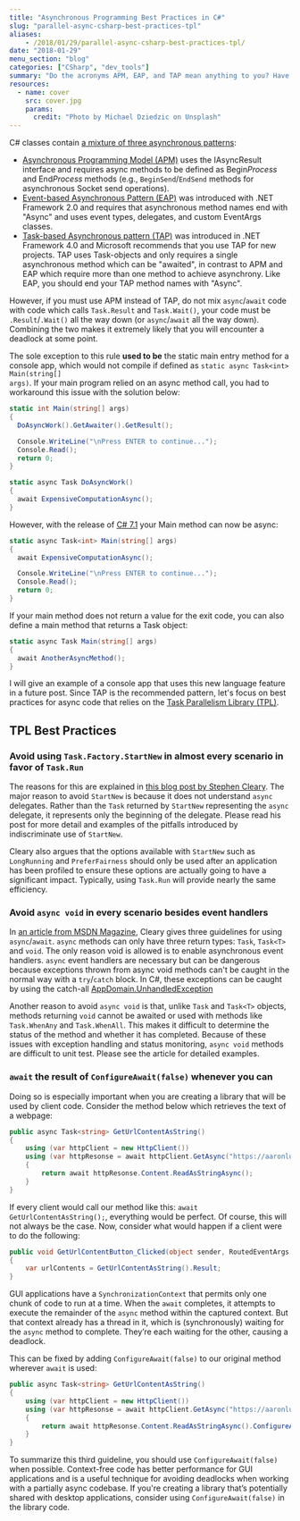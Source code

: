 ```yaml
---
title: "Asynchronous Programming Best Practices in C#"
slug: "parallel-async-csharp-best-practices-tpl"
aliases:
    - /2018/01/29/parallel-async-csharp-best-practices-tpl/
date: "2018-01-29"
menu_section: "blog"
categories: ["CSharp", "dev_tools"]
summary: "Do the acronyms APM, EAP, and TAP mean anything to you? Have you ever wondered why there appears to be multiple redundant implementations of the same method in the .NET Framework? If so, you've come to the right place. I'll try and explain why Microsoft felt the need to create three entirely distinct asynchronous programming patterns within the .NET framework and provide a few best practices to follow when writing asynchronous C# code."
resources:
  - name: cover
    src: cover.jpg
    params:
      credit: "Photo by Michael Dziedzic on Unsplash"
---
```


C&#35; classes contain [a mixture of three asynchronous patterns](https://docs.microsoft.com/en-us/dotnet/standard/asynchronous-programming-patterns/):

* [Asynchronous Programming Model (APM)](https://docs.microsoft.com/en-us/dotnet/standard/asynchronous-programming-patterns/asynchronous-programming-model-apm) uses the IAsyncResult interface and requires async methods to be defined as Begin*Process* and End*Process* methods (e.g., `BeginSend`/`EndSend` methods for asynchronous Socket send operations).
* [Event-based Asynchronous Pattern (EAP)](https://docs.microsoft.com/en-us/dotnet/standard/asynchronous-programming-patterns/event-based-asynchronous-pattern-eap) was introduced with .NET Framework 2.0 and requires that asynchronous method names end with &#34;Async&#34; and uses event types, delegates, and custom EventArgs classes.
* [Task-based Asynchronous pattern (TAP)](https://docs.microsoft.com/en-us/dotnet/standard/asynchronous-programming-patterns/task-based-asynchronous-pattern-tap) was introduced in .NET Framework 4.0 and Microsoft recommends that you use TAP for new projects. TAP uses Task-objects and only requires a single asynchronous method which can be "awaited", in contrast to APM and EAP which require more than one method to achieve asynchrony. Like EAP, you should end your TAP method names with "Async".

However, if you must use APM instead of TAP, do not mix <code>async</code>/<code>await</code> code with code which calls <code>Task.Result</code> and <code>Task.Wait()</code>, your code must be <code>.Result</code>/<code>.Wait()</code> all the way down (or <code>async</code>/<code>await</code> all the way down). Combining the two makes it extremely likely that you will encounter a deadlock at some point.

The sole exception to this rule <strong>used to be</strong> the static main entry method for a console app, which would not compile if defined as <code>static async Task&#60;int&#62; Main(string[] args)</code>. If your main program relied on an async method call, you had to workaround this issue with the solution below:

```csharp
static int Main(string[] args)
{
  DoAsyncWork().GetAwaiter().GetResult();

  Console.WriteLine("\nPress ENTER to continue...");
  Console.Read();
  return 0;
}

static async Task DoAsyncWork()
{
  await ExpensiveComputationAsync();
}
```

However, with the release of [C&#35; 7.1](https://docs.microsoft.com/en-us/dotnet/csharp/whats-new/csharp-7-1#async-main) your Main method can now be async:

```csharp
static async Task<int> Main(string[] args)
{
  await ExpensiveComputationAsync();

  Console.WriteLine("\nPress ENTER to continue...");
  Console.Read();
  return 0;
}
```

If your main method does not return a value for the exit code, you can also define a main method that returns a Task object:

```csharp
static async Task Main(string[] args)
{
  await AnotherAsyncMethod();
}
```

I will give an example of a console app that uses this new language feature in a future post. Since TAP is the recommended pattern, let's focus on best practices for async code that relies on the [Task Parallelism Library (TPL)](https://docs.microsoft.com/en-us/dotnet/standard/parallel-programming/task-parallel-library-tpl).

## TPL Best Practices

### Avoid using `Task.Factory.StartNew` in almost every scenario in favor of `Task.Run`

The reasons for this are explained in <a href="https://blog.stephencleary.com/2013/08/startnew-is-dangerous.html" target="_blank">this blog post by Stephen Cleary</a>. The major reason to avoid `StartNew` is because it does not understand `async` delegates. Rather than the `Task` returned by `StartNew` representing the `async` delegate, it represents only the beginning of the delegate. Please read his post for more detail and examples of the pitfalls introduced by indiscriminate use of `StartNew`.

Cleary also argues that the options available with `StartNew` such as `LongRunning` and `PreferFairness` should only be used after an application has been profiled to ensure these options are actually going to have a significant impact. Typically, using `Task.Run` will provide nearly the same efficiency.

### Avoid `async void` in every scenario besides event handlers

In <a href="https://msdn.microsoft.com/en-us/magazine/jj991977.aspx" target="_blank">an article from MSDN Magazine</a>, Cleary gives three guidelines for using `async`/`await`. `async` methods can only have three return types: `Task`, `Task<T>` and `void`. The only reason void is allowed is to enable asynchronous event handlers. `async` event handlers are necessary but can be dangerous because exceptions thrown from async void methods can't be caught in the normal way with a `try`/`catch` block. In C#, these exceptions can be caught by using the catch-all <a href="https://msdn.microsoft.com/en-us/library/system.appdomain.unhandledexception(v=vs.110).aspx" target="_blank">AppDomain.UnhandledException</a>

Another reason to avoid `async void` is that, unlike `Task` and `Task<T>` objects, methods returning `void` cannot be awaited or used with methods like `Task.WhenAny` and `Task.WhenAll`. This makes it difficult to determine the status of the method and whether it has completed. Because of these issues with exception handling and status monitoring, `async void` methods are difficult to unit test. Please see the article for detailed examples.

### `await` the result of `ConfigureAwait(false)` whenever you can

Doing so is especially important when you are creating a library that will be used by client code. Consider the method below which retrieves the text of a webpage:

```csharp
public async Task<string> GetUrlContentAsString()
{
    using (var httpClient = new HttpClient())
    using (var httpResonse = await httpClient.GetAsync("https://aaronluna.dev"))
    {
        return await httpResonse.Content.ReadAsStringAsync();
    }
}
```

If every client would call our method like this: `await GetUrlContentAsString();`, everything would be perfect. Of course, this will not always be the case. Now, consider what would happen if a client were to do the following:

```csharp
public void GetUrlContentButton_Clicked(object sender, RoutedEventArgs e)
{
    var urlContents = GetUrlContentAsString().Result;
}
```

GUI applications have a `SynchronizationContext` that permits only one chunk of code to run at a time. When the `await` completes, it attempts to execute the remainder of the `async` method within the captured context. But that context already has a thread in it, which is (synchronously) waiting for the `async` method to complete. They’re each waiting for the other, causing a deadlock.

This can be fixed by adding `ConfigureAwait(false)` to our original method wherever `await` is used:

```csharp
public async Task<string> GetUrlContentAsString()
{
    using (var httpClient = new HttpClient())
    using (var httpResonse = await httpClient.GetAsync("https://aaronluna.dev").ConfigureAwait(false))
    {
        return await httpResonse.Content.ReadAsStringAsync().ConfigureAwait(false);
    }
}
```

To summarize this third guideline, you should use `Configure­Await(false)` when possible. Context-free code has better performance for GUI applications and is a useful technique for avoiding deadlocks when working with a partially async codebase. If you're creating a library that’s potentially shared with desktop applications, consider using `ConfigureAwait(false)` in the library code.
